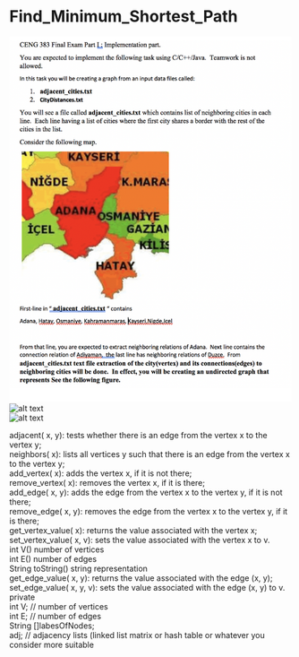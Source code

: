 # Find_Minimum_Shortest_Path

![alt text](https://github.com/mervesrn/Find_Minimum_Shortest_Path_from_TurkeyMaptext/blob/main/Ekran%20Resmi%202021-07-09%2012.59.10.png)<br>
![alt text](http://url/to/img.png)<br>
![alt text](http://url/to/img.png)<br>

adjacent( x, y): tests whether there is an edge from the vertex x to the vertex y;<br>
    neighbors( x): lists all vertices y such that there is an edge from the vertex x to the vertex y;<br>
    add_vertex( x): adds the vertex x, if it is not there;<br>
    remove_vertex( x): removes the vertex x, if it is there;<br>
    add_edge( x, y): adds the edge from the vertex x to the vertex y, if it is not there;<br>
    remove_edge( x, y): removes the edge from the vertex x to the vertex y, if it is there;<br>
    get_vertex_value( x): returns the value associated with the vertex x;<br>
    set_vertex_value( x, v): sets the value associated with the vertex x to v.<br>
    int V() number of vertices<br>
    int E() number of edges<br>
     String toString() string representation<br>
    get_edge_value( x, y): returns the value associated with the edge (x, y);<br>
    set_edge_value( x, y, v): sets the value associated with the edge (x, y) to v.<br>
private <br>
int V; // number of vertices<br>
int E; // number of edges<br>
String []labesOfNodes;<br>
 adj; // adjacency lists (linked list matrix or hash table or whatever you consider more suitable<br>

